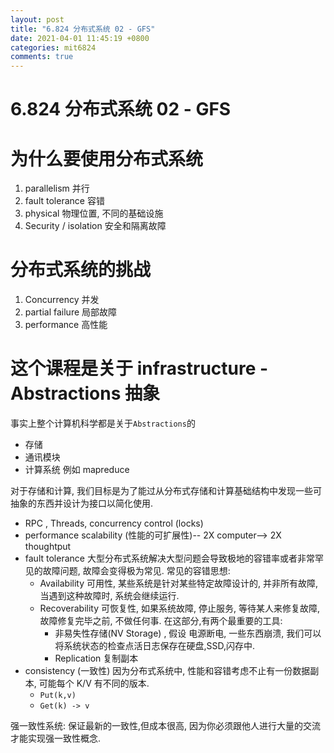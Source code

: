 ```yaml
---
layout: post
title: "6.824 分布式系统 02 - GFS"
date: 2021-04-01 11:45:19 +0800
categories: mit6824
comments: true
---
```

# 6.824 分布式系统 02 - GFS

# 为什么要使用分布式系统
1. parallelism  并行
2. fault tolerance 容错
3. physical 物理位置, 不同的基础设施
4. Security / isolation  安全和隔离故障

# 分布式系统的挑战
1. Concurrency 并发
2. partial failure 局部故障
3. performance 高性能


# 这个课程是关于 infrastructure - Abstractions 抽象
事实上整个计算机科学都是关于`Abstractions`的
- 存储
- 通讯模块
- 计算系统 例如 mapreduce

对于存储和计算, 我们目标是为了能过从分布式存储和计算基础结构中发现一些可抽象的东西并设计为接口以简化使用.

- RPC , Threads, concurrency control (locks)
- performance scalability (性能的可扩展性)-- 2X computer--> 2X thoughtput
- fault tolerance 大型分布式系统解决大型问题会导致极地的容错率或者非常罕见的故障问题, 故障会变得极为常见.
    常见的容错思想:
	- Availability 可用性, 某些系统是针对某些特定故障设计的, 并非所有故障, 当遇到这种故障时, 系统会继续运行.
	- Recoverability 可恢复性, 如果系统故障, 停止服务, 等待某人来修复故障, 故障修复完毕之前, 不做任何事.
		在这部分,有两个最重要的工具:
		 - 非易失性存储(NV Storage) , 假设 电源断电, 一些东西崩溃, 我们可以将系统状态的检查点活日志保存在硬盘,SSD,闪存中.
		 - Replication 复制副本
- consistency  (一致性)  因为分布式系统中, 性能和容错考虑不止有一份数据副本, 可能每个 K/V 有不同的版本.
	- `Put(k,v)`
	- `Get(k) -> v`

强一致性系统: 保证最新的一致性,但成本很高, 因为你必须跟他人进行大量的交流才能实现强一致性概念.

